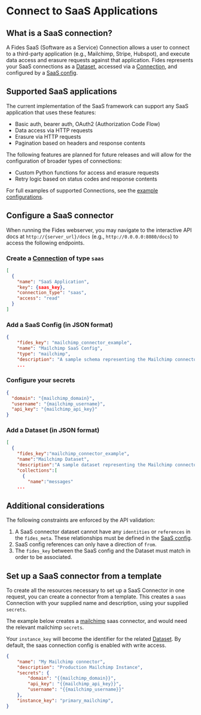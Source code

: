 # Connect to SaaS Applications

## What is a SaaS connection?

A Fides SaaS (Software as a Service) Connection allows a user to connect to a third-party application (e.g., Mailchimp, Stripe, Hubspot), and execute data access and erasure requests against that application. Fides represents your SaaS connections as a [Dataset](../dsr_support/datasets), accessed via a [Connection](../dsr_support/database_connectors), and configured by a [SaaS config](./saas_config).

## Supported SaaS applications

The current implementation of the SaaS framework can support any SaaS application that uses these features:

- Basic auth, bearer auth, OAuth2 (Authorization Code Flow)
- Data access via HTTP requests
- Erasure via HTTP requests
- Pagination based on headers and response contents

The following features are planned for future releases and will allow for the configuration of broader types of connections:

- Custom Python functions for access and erasure requests
- Retry logic based on status codes and response contents

For full examples of supported Connections, see the [example configurations](./example_configs/adobe).

## Configure a SaaS connector

When running the Fides webserver, you may navigate to the interactive API docs at `http://{server_url}/docs` (e.g., `http://0.0.0.0:8080/docs`) to access the following endpoints.

### Create a [Connection](../dsr_support/database_connectors) of type `saas`

```json filename="PATCH api/v1/connection"
[
  {
    "name": "SaaS Application",
    "key": {saas_key},
    "connection_type": "saas",
    "access": "read"
  }
]
```

### Add a SaaS Config (in JSON format)

```json filename="PATCH api/v1/connection/{saas_key}/saas_config"
{
    "fides_key": "mailchimp_connector_example",
    "name": "Mailchimp SaaS Config",
    "type": "mailchimp",
    "description": "A sample schema representing the Mailchimp connector for fides"
    ...
```

### Configure your secrets

```json filename="PUT api/v1/connection/{saas_key}/secret"
{
  "domain": "{mailchimp_domain}",
  "username": "{mailchimp_username}",
  "api_key": "{mailchimp_api_key}"
}
```

### Add a Dataset (in JSON format)

```json filename="PUT api/v1/connection/{saas_key}/dataset"
[
  {
    "fides_key":"mailchimp_connector_example",
    "name":"Mailchimp Dataset",
    "description":"A sample dataset representing the Mailchimp connector for fidesops",
    "collections":[
      {
        "name":"messages"
    ...
```

## Additional considerations

The following constraints are enforced by the API validation:

1. A SaaS connector dataset cannot have any `identities` or `references` in the `fides_meta`. These relationships must be defined in the [SaaS config](./saas_config).
2. SaaS config references can only have a direction of `from`.
3. The `fides_key` between the SaaS config and the Dataset must match in order to be associated.

## Set up a SaaS connector from a template

To create all the resources necessary to set up a SaaS Connector in one request, you can create a connector from
a template. This creates a `saas` Connection with your supplied name and description, using your supplied `secrets`.

The example below creates a [mailchimp](./example_configs/mailchimp) saas connector, and would need the relevant mailchimp `secrets`.

Your `instance_key` will become the identifier for the related [Dataset](../dsr_support/datasets). By default, the saas connection config is enabled with write access.

```json filename="POST /connection/instantiate/mailchimp"
{
    "name": "My Mailchimp connector",
    "description": "Production Mailchimp Instance",
    "secrets": {
        "domain": "{{mailchimp_domain}}",
        "api_key": "{{mailchimp_api_key}}",
        "username": "{{mailchimp_username}}"
    },
    "instance_key": "primary_mailchimp",
}
```
